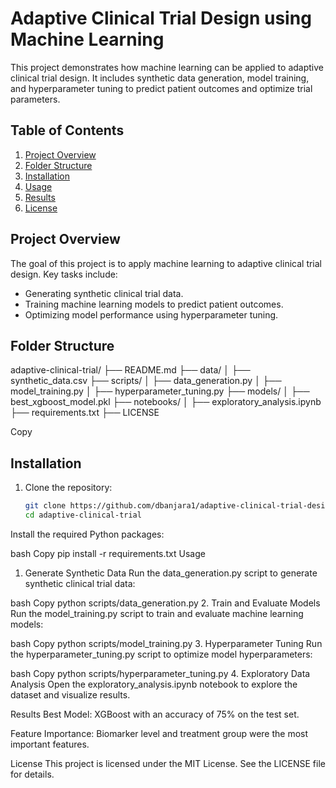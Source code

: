 # Adaptive Clinical Trial Design using Machine Learning

This project demonstrates how machine learning can be applied to adaptive clinical trial design. It includes synthetic data generation, model training, and hyperparameter tuning to predict patient outcomes and optimize trial parameters.

## Table of Contents
1. [Project Overview](#project-overview)
2. [Folder Structure](#folder-structure)
3. [Installation](#installation)
4. [Usage](#usage)
5. [Results](#results)
6. [License](#license)

## Project Overview
The goal of this project is to apply machine learning to adaptive clinical trial design. Key tasks include:
- Generating synthetic clinical trial data.
- Training machine learning models to predict patient outcomes.
- Optimizing model performance using hyperparameter tuning.

## Folder Structure

adaptive-clinical-trial/
├── README.md
├── data/
│ ├── synthetic_data.csv
├── scripts/
│ ├── data_generation.py
│ ├── model_training.py
│ ├── hyperparameter_tuning.py
├── models/
│ ├── best_xgboost_model.pkl
├── notebooks/
│ ├── exploratory_analysis.ipynb
├── requirements.txt
├── LICENSE

Copy

## Installation
1. Clone the repository:
   ```bash
   git clone https://github.com/dbanjara1/adaptive-clinical-trial-design-ML.git
   cd adaptive-clinical-trial
Install the required Python packages:

bash
Copy
pip install -r requirements.txt
Usage
1. Generate Synthetic Data
Run the data_generation.py script to generate synthetic clinical trial data:

bash
Copy
python scripts/data_generation.py
2. Train and Evaluate Models
Run the model_training.py script to train and evaluate machine learning models:

bash
Copy
python scripts/model_training.py
3. Hyperparameter Tuning
Run the hyperparameter_tuning.py script to optimize model hyperparameters:

bash
Copy
python scripts/hyperparameter_tuning.py
4. Exploratory Data Analysis
Open the exploratory_analysis.ipynb notebook to explore the dataset and visualize results.

Results
Best Model: XGBoost with an accuracy of 75% on the test set.

Feature Importance: Biomarker level and treatment group were the most important features.

License
This project is licensed under the MIT License. See the LICENSE file for details.
